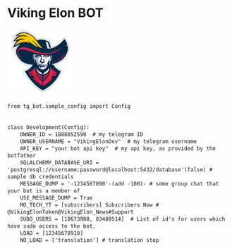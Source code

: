 # Viking Elon BOT

<img src="https://raw.githubusercontent.com/VikingElon/MT-Rose-Bot-Model/main/velon-logo.png" width="150" height="150"><br>


```
from tg_bot.sample_config import Config


class Development(Config):
    OWNER_ID = 1888852590  # my telegram ID
    OWNER_USERNAME = "VikingElonDev"  # my telegram username
    API_KEY = "your bot api key"  # my api key, as provided by the botfather
    SQLALCHEMY_DATABASE_URI = 'postgresql://username:password@localhost:5432/database'(false) # sample db credentials
    MESSAGE_DUMP = '-1234567890'-(add -100)- # some group chat that your bot is a member of
    USE_MESSAGE_DUMP = True
    MO_TECH_YT = [subscribers] Subscribers Now # @VikingElonToken@VikingElon_News#Support
    SUDO_USERS = [18673980, 83489514]  # List of id's for users which have sudo access to the bot.
    LOAD = [12345678910]
    NO_LOAD = ['translation'] # translation stop
```



